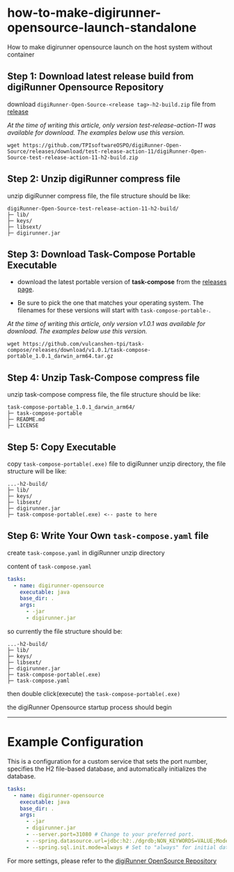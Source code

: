 # how-to-make-digirunner-opensource-launch-standalone
How to make digirunner opensource launch on the host system without container


## Step 1: Download latest release build from digiRunner Opensource Repository

download `digiRunner-Open-Source-<release tag>-h2-build.zip` file from [release](https://github.com/TPIsoftwareOSPO/digiRunner-Open-Source/releases)


_At the time of writing this article, only version test-release-action-11 was available for download. The examples below use this version._

```
wget https://github.com/TPIsoftwareOSPO/digiRunner-Open-Source/releases/download/test-release-action-11/digiRunner-Open-Source-test-release-action-11-h2-build.zip
```

## Step 2: Unzip digiRunner compress file

unzip digiRunner compress file, the file structure should be like:

```
digiRunner-Open-Source-test-release-action-11-h2-build/
├─ lib/
├─ keys/
├─ libsext/
├─ digirunner.jar
```

## Step 3: Download Task-Compose Portable Executable

- download the latest portable version of **task-compose** from the [releases page](https://github.com/vulcanshen-tpi/task-compose/releases). 

- Be sure to pick the one that matches your operating system. The filenames for these versions will start with `task-compose-portable-`.

_At the time of writing this article, only version v1.0.1 was available for download. The examples below use this version._

```
wget https://github.com/vulcanshen-tpi/task-compose/releases/download/v1.0.1/task-compose-portable_1.0.1_darwin_arm64.tar.gz
```

## Step 4: Unzip Task-Compose compress file

unzip task-compose compress file, the file structure should be like:

```
task-compose-portable_1.0.1_darwin_arm64/
├─ task-compose-portable
├─ README.md
├─ LICENSE
```

## Step 5: Copy Executable

copy `task-compose-portable(.exe)` file to digiRunner unzip directory, the file structure will be like:

```
...-h2-build/
├─ lib/
├─ keys/
├─ libsext/
├─ digirunner.jar
├─ task-compose-portable(.exe) <-- paste to here
```

## Step 6: Write Your Own `task-compose.yaml` file

create `task-compose.yaml` in digiRunner unzip directory

content of `task-compose.yaml`
```yaml
tasks:
  - name: digirunner-opensource
    executable: java
    base_dir: .
    args:
      - -jar
      - digirunner.jar
```

so currently the file structure should be:

```
...-h2-build/
├─ lib/
├─ keys/
├─ libsext/
├─ digirunner.jar
├─ task-compose-portable(.exe)
├─ task-compose.yaml
```

then double click(execute) the `task-compose-portable(.exe)`

the digiRunner Opensource startup process should begin

---

# Example Configuration

This is a configuration for a custom service that sets the port number, specifies the H2 file-based database, and automatically initializes the database.

```yaml
tasks:
  - name: digirunner-opensource
    executable: java
    base_dir: .
    args:
      - -jar
      - digirunner.jar
      - --server.port=31080 # Change to your preferred port.
      - --spring.datasource.url=jdbc:h2:./dgrdb;NON_KEYWORDS=VALUE;Mode=MySQL # Set your preferred JDBC URL.
      - --spring.sql.init.mode=always # Set to "always" for initial database setup; "never" otherwise.
```

For more settings, please refer to the [digiRunner OpenSource Repository](https://github.com/TPIsoftwareOSPO/digiRunner-Open-Source)